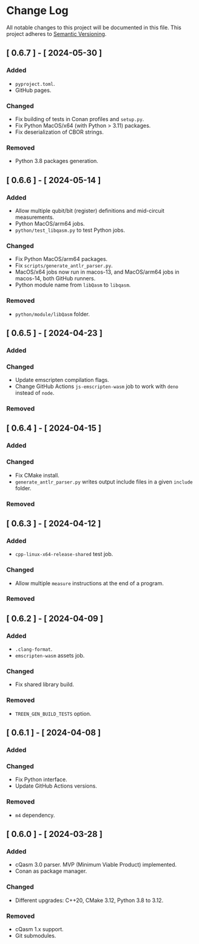 # Change Log

All notable changes to this project will be documented in this file.
This project adheres to [Semantic Versioning](http://semver.org/).


## [ 0.6.7 ] - [ 2024-05-30 ]

### Added
- `pyproject.toml`.
- GitHub pages.

### Changed
- Fix building of tests in Conan profiles and `setup.py`.
- Fix Python MacOS/x64 (with Python > 3.11) packages.
- Fix deserialization of CBOR strings.

### Removed
- Python 3.8 packages generation.

## [ 0.6.6 ] - [ 2024-05-14 ]

### Added
- Allow multiple qubit/bit (register) definitions and mid-circuit measurements.
- Python MacOS/arm64 jobs.
- `python/test_libqasm.py` to test Python jobs.

### Changed
- Fix Python MacOS/arm64 packages.
- Fix `scripts/generate_antlr_parser.py`.
- MacOS/x64 jobs now run in macos-13, and MacOS/arm64 jobs in macos-14, both GitHub runners.
- Python module name from `libQasm` to `libqasm`.

### Removed
- `python/module/libQasm` folder.


## [ 0.6.5 ] - [ 2024-04-23 ]

### Added

### Changed
- Update emscripten compilation flags.
- Change GitHub Actions `js-emscripten-wasm` job to work with `deno` instead of `node`.

### Removed


## [ 0.6.4 ] - [ 2024-04-15 ]

### Added

### Changed
- Fix CMake install.
- `generate_antlr_parser.py` writes output include files in a given `include` folder. 

### Removed


## [ 0.6.3 ] - [ 2024-04-12 ]

### Added
- `cpp-linux-x64-release-shared` test job.

### Changed
- Allow multiple `measure` instructions at the end of a program.

### Removed


## [ 0.6.2 ] - [ 2024-04-09 ]

### Added
- `.clang-format`.
- `emscripten-wasm` assets job.

### Changed
- Fix shared library build.

### Removed
- `TREEN_GEN_BUILD_TESTS` option.


## [ 0.6.1 ] - [ 2024-04-08 ]

### Added

### Changed
- Fix Python interface.
- Update GitHub Actions versions.

### Removed
- `m4` dependency.


## [ 0.6.0 ] - [ 2024-03-28 ]

### Added
- cQasm 3.0 parser. MVP (Minimum Viable Product) implemented.
- Conan as package manager.

### Changed
- Different upgrades: C++20, CMake 3.12, Python 3.8 to 3.12.

### Removed
- cQasm 1.x support.
- Git submodules.
